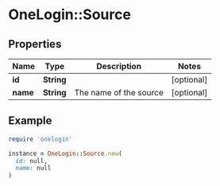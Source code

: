 # OneLogin::Source

## Properties

| Name | Type | Description | Notes |
| ---- | ---- | ----------- | ----- |
| **id** | **String** |  | [optional] |
| **name** | **String** | The name of the source | [optional] |

## Example

```ruby
require 'onelogin'

instance = OneLogin::Source.new(
  id: null,
  name: null
)
```

